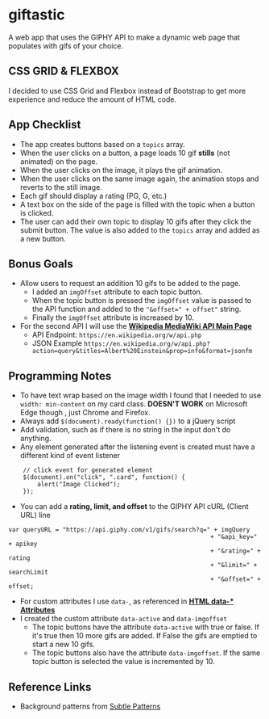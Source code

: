 # giftastic
A web app that uses the GIPHY API to make a dynamic web page that populates with gifs of your choice.

## CSS GRID & FLEXBOX
I decided to use CSS Grid and Flexbox instead of Bootstrap to get more experience and reduce the amount of HTML code.

## App Checklist
* The app creates buttons based on a `topics` array.
* When the user clicks on a button, a page loads 10 gif **stills** (not animated) on the page.
* When the user clicks on the image, it plays the gif animation.
* When the user clicks on the same image again, the animation stops and reverts to the still image.
* Each gif should display a rating (PG, G, etc.)
* A text box on the side of the page is filled with the topic when a button is clicked.
* The user can add their own topic to display 10 gifs after they click the submit button. The value is also added to the `topics` array and added as a new button.

## Bonus Goals
* Allow users to request an addition 10 gifs to be added to the page.
    * I added an `imgOffset` attribute to each topic button.
    * When the topic button is pressed the `imgOffset` value is passed to the API function and added to the `"&offset=" + offset"` string.
    * Finally the `imgOffset` attribute is increased by 10.
* For the second API I will use the **[Wikipedia MediaWiki API Main Page](https://www.mediawiki.org/wiki/API:Main_page)**
    * API Endpoint: `https://en.wikipedia.org/w/api.php`
    * JSON Example `https://en.wikipedia.org/w/api.php?action=query&titles=Albert%20Einstein&prop=info&format=jsonfm`



## Programming Notes
* To have text wrap based on the image width I found that I needed to use `width: min-content` on my card class. **DOESN'T WORK** on Microsoft Edge though , just Chrome and Firefox.
* Always add `$(document).ready(function() {})` to a jQuery script
* Add validation, such as if there is no string in the input don't do anything.
* Any element generated after the listening event is created must have a different kind of event listener
```
    // click event for generated element
    $(document).on("click", ".card", function() {
        alert("Image Clicked");
    });
```

* You can add a **rating, limit, and offset** to the GIPHY API cURL (Client URL) line
```       
var queryURL = "https://api.giphy.com/v1/gifs/search?q=" + imgQuery 
                                                        + "&api_key=" + apikey 
                                                        + "&rating=" + rating 
                                                        + "&limit=" + searchLimit
                                                        + "&offset=" + offset;
```

* For custom attributes I use `data-`, as referenced in **[HTML data-* Attributes](https://www.w3schools.com/tags/att_global_data.asp)**
* I created the custom attribute `data-active` and `data-imgoffset`
    * The topic buttons have the attribute `data-active` with true or false. If it's true then 10 more gifs are added. If False the gifs are emptied to start a new 10 gifs.
    * The topic buttons also have the attribute `data-imgoffset`. If the same topic button is selected the value is incremented by 10.

## Reference Links
* Background patterns from [Subtle Patterns](https://subtlepatterns.com/)